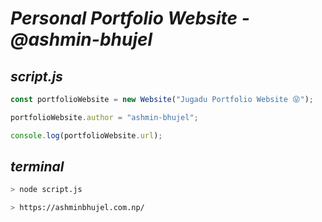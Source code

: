 # _Personal Portfolio Website - @ashmin-bhujel_

## _script.js_

```js
const portfolioWebsite = new Website("Jugadu Portfolio Website 😝");

portfolioWebsite.author = "ashmin-bhujel";

console.log(portfolioWebsite.url);
```

## _terminal_

```bash
> node script.js

> https://ashminbhujel.com.np/
```
